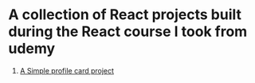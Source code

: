 # A collection of React projects built during the React course I took from udemy

1. [A Simple profile card project](https://github.com/mrkuhne/React-Projects/tree/main/Simple-profile-card)
